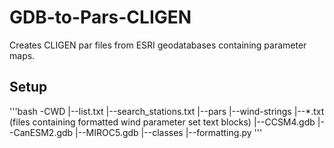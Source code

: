 # GDB-to-Pars-CLIGEN
Creates CLIGEN par files from ESRI geodatabases containing parameter maps.

## Setup
'''bash
-CWD
  |--list.txt
  |--search_stations.txt
  |--pars
  |--wind-strings
    |--*.txt (files containing formatted wind parameter set text blocks)
  |--CCSM4.gdb
  |--CanESM2.gdb
  |--MIROC5.gdb
  |--classes
    |--formatting.py
'''
